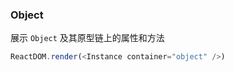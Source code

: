 ### Object

展示 `Object` 及其原型链上的属性和方法

<!--start-code-->

```js
ReactDOM.render(<Instance container="object" />)
```

<!--end-code-->
